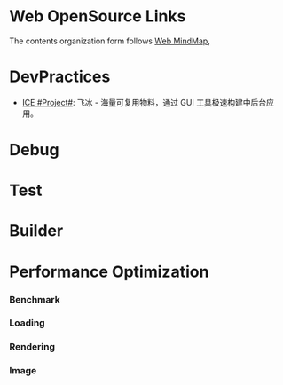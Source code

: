 # Web OpenSource Links

The contents organization form follows [Web MindMap](),

# DevPractices

* [ICE #Project#](https://github.com/alibaba/ice): 飞冰 - 海量可复用物料，通过 GUI 工具极速构建中后台应用。

# Debug

# Test

# Builder

# Performance Optimization

### Benchmark

### Loading

### Rendering

### Image
